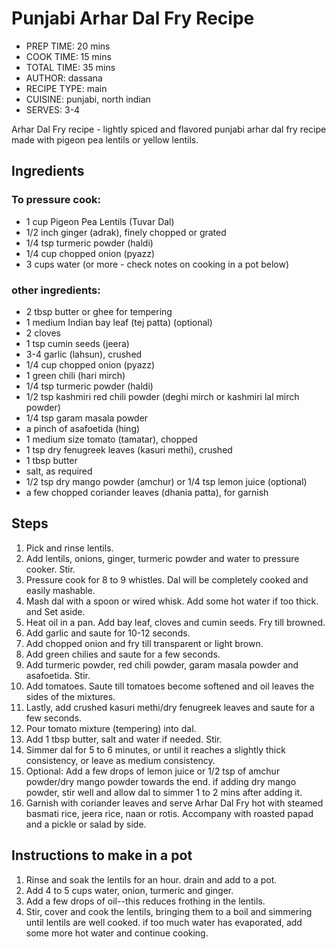 # Punjabi Arhar Dal Fry Recipe

* PREP TIME: 20 mins
* COOK TIME: 15 mins
* TOTAL TIME: 35 mins
* AUTHOR: dassana
* RECIPE TYPE: main
* CUISINE: punjabi, north indian
* SERVES: 3-4

Arhar Dal Fry recipe - lightly spiced and flavored punjabi arhar dal fry recipe
made with pigeon pea lentils or yellow lentils.

## Ingredients

### To pressure cook:

* 1 cup Pigeon Pea Lentils (Tuvar Dal)
* 1/2 inch ginger (adrak), finely chopped or grated
* 1/4 tsp turmeric powder (haldi)
* 1/4 cup chopped onion (pyazz)
* 3 cups water (or more - check notes on cooking in a pot below)

### other ingredients:

* 2 tbsp butter or ghee for tempering
* 1 medium Indian bay leaf (tej patta) (optional)
* 2 cloves
* 1 tsp cumin seeds (jeera)
* 3-4 garlic (lahsun), crushed
* 1/4 cup chopped onion (pyazz)
* 1 green chili (hari mirch)
* 1/4 tsp turmeric powder (haldi)
* 1/2 tsp kashmiri red chili powder (deghi mirch or kashmiri lal mirch powder)
* 1/4 tsp garam masala powder
* a pinch of asafoetida (hing)
* 1 medium size tomato (tamatar), chopped
* 1 tsp dry fenugreek leaves (kasuri methi), crushed
* 1 tbsp butter
* salt, as required
* 1/2 tsp dry mango powder (amchur) or 1/4 tsp lemon juice (optional)
* a few chopped coriander leaves (dhania patta), for garnish

## Steps

1. Pick and rinse lentils.
1. Add lentils, onions, ginger, turmeric powder and water to pressure cooker.
    Stir.
1. Pressure cook for 8 to 9 whistles. Dal will be completely cooked and easily
    mashable.
1. Mash dal with a spoon or wired whisk. Add some hot water if too thick. and
    Set aside.
1. Heat oil in a pan. Add bay leaf, cloves and cumin seeds. Fry till browned.
1. Add garlic and saute for 10-12 seconds.
1. Add chopped onion and fry till transparent or light brown.
1. Add green chilies and saute for a few seconds.
1. Add turmeric powder, red chili powder, garam masala powder and asafoetida.
    Stir.
1. Add tomatoes. Saute till tomatoes become softened and oil leaves the sides
    of the mixtures.
1. Lastly, add crushed kasuri methi/dry fenugreek leaves and saute for a few
    seconds.
1. Pour tomato mixture (tempering) into dal.
1. Add 1 tbsp butter, salt and water if needed. Stir.
1. Simmer dal for 5 to 6 minutes, or until it reaches a slightly thick
    consistency, or leave as medium consistency.
1. Optional: Add a few drops of lemon juice or 1/2 tsp of amchur powder/dry
    mango powder towards the end. if adding dry mango powder, stir well and
    allow dal to simmer 1 to 2 mins after adding it.
1. Garnish with coriander leaves and serve Arhar Dal Fry hot with steamed
    basmati rice, jeera rice, naan or rotis. Accompany with
    roasted papad and a pickle or salad by side.

## Instructions to make in a pot

1. Rinse and soak the lentils for an hour. drain and add to a pot.
2. Add 4 to 5 cups water, onion, turmeric and ginger.
3. Add a few drops of oil--this reduces frothing in the lentils.
4. Stir, cover and cook the lentils, bringing them to a boil and simmering
    until lentils are well cooked. if too much water has evaporated, add some
    more hot water and continue cooking.

